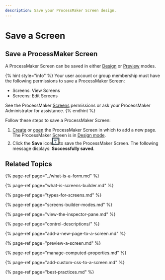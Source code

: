 ```yaml
---
description: Save your ProcessMaker Screen design.
---
```


# Save a Screen

## Save a ProcessMaker Screen

A ProcessMaker Screen can be saved in either [Design](screens-builder-modes.md#editor-mode) or [Preview](screens-builder-modes.md#preview-mode) modes.

{% hint style="info" %}
Your user account or group membership must have the following permissions to save a ProcessMaker Screen:

* Screens: View Screens
* Screens: Edit Screens

See the ProcessMaker [Screens](../../../processmaker-administration/permission-descriptions-for-users-and-groups.md#screens) permissions or ask your ProcessMaker Administrator for assistance.
{% endhint %}

Follow these steps to save a ProcessMaker Screen:

1. [Create](../manage-forms/create-a-new-form.md) or [open](../manage-forms/view-all-forms.md) the ProcessMaker Screen in which to add a new page. The ProcessMaker Screen is in [Design mode](screens-builder-modes.md#editor-mode).
2. Click the **Save** icon![](../../../.gitbook/assets/save-icon-processes.png)to save the ProcessMaker Screen. The following message displays: **Successfully saved**.

## Related Topics

{% page-ref page="../what-is-a-form.md" %}

{% page-ref page="what-is-screens-builder.md" %}

{% page-ref page="types-for-screens.md" %}

{% page-ref page="screens-builder-modes.md" %}

{% page-ref page="view-the-inspector-pane.md" %}

{% page-ref page="control-descriptions/" %}

{% page-ref page="add-a-new-page-to-a-screen.md" %}

{% page-ref page="preview-a-screen.md" %}

{% page-ref page="manage-computed-properties.md" %}

{% page-ref page="add-custom-css-to-a-screen.md" %}

{% page-ref page="best-practices.md" %}

